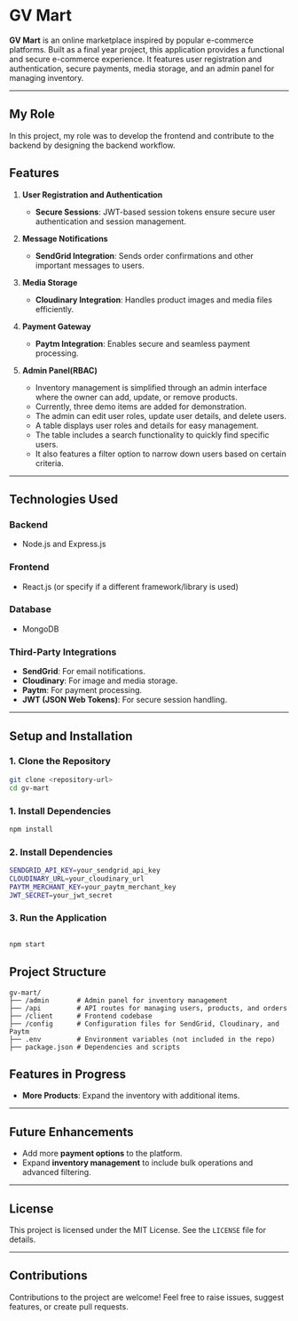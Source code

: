 # GV Mart

**GV Mart** is an online marketplace inspired by popular e-commerce platforms. Built as a final year project, this application provides a functional and secure e-commerce experience. It features user registration and authentication, secure payments, media storage, and an admin panel for managing inventory.

---
## My Role 
In this project, my role was to develop the frontend and contribute to the backend by designing the backend workflow.

## Features

1. **User Registration and Authentication**
   - **Secure Sessions**: JWT-based session tokens ensure secure user authentication and session management.

2. **Message Notifications**
   - **SendGrid Integration**: Sends order confirmations and other important messages to users.

3. **Media Storage**
   - **Cloudinary Integration**: Handles product images and media files efficiently.

4. **Payment Gateway**
   - **Paytm Integration**: Enables secure and seamless payment processing.

5. **Admin Panel(RBAC)**
   - Inventory management is simplified through an admin interface where the owner can add, update, or remove products.
   - Currently, three demo items are added for demonstration.
   - The admin can edit user roles, update user details, and delete users.
   - A table displays user roles and details for easy management.
   - The table includes a search functionality to quickly find specific users.
   - It also features a filter option to narrow down users based on certain criteria.

---

## Technologies Used

### Backend
- Node.js and Express.js

### Frontend
- React.js (or specify if a different framework/library is used)

### Database
- MongoDB

### Third-Party Integrations
- **SendGrid**: For email notifications.
- **Cloudinary**: For image and media storage.
- **Paytm**: For payment processing.
- **JWT (JSON Web Tokens)**: For secure session handling.

---

## Setup and Installation

### 1. Clone the Repository
```bash
git clone <repository-url>
cd gv-mart
```

### 1. Install Dependencies
```bash
npm install
```

### 2. Install Dependencies
```bash
SENDGRID_API_KEY=your_sendgrid_api_key
CLOUDINARY_URL=your_cloudinary_url
PAYTM_MERCHANT_KEY=your_paytm_merchant_key
JWT_SECRET=your_jwt_secret

```
### 3. Run the Application
```bash

npm start

```

## Project Structure

```plaintext
gv-mart/
├── /admin       # Admin panel for inventory management
├── /api         # API routes for managing users, products, and orders
├── /client      # Frontend codebase
├── /config      # Configuration files for SendGrid, Cloudinary, and Paytm
├── .env         # Environment variables (not included in the repo)
├── package.json # Dependencies and scripts

```
## Features in Progress


- **More Products**: Expand the inventory with additional items.

---

## Future Enhancements


- Add more **payment options** to the platform.
- Expand **inventory management** to include bulk operations and advanced filtering.

---

## License

This project is licensed under the MIT License. See the `LICENSE` file for details.

---

## Contributions

Contributions to the project are welcome! Feel free to raise issues, suggest features, or create pull requests.

